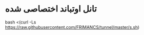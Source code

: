 # تانل اوتباند اختصاصی شده 
bash <(curl -Ls https://raw.githubusercontent.com/FRIMANCS/tunnel/master/s.sh)
